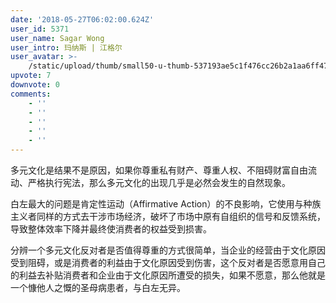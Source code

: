 ```yaml
---
date: '2018-05-27T06:02:00.624Z'
user_id: 5371
user_name: Sagar Wong
user_intro: 玛纳斯 | 江格尔
user_avatar: >-
    /static/upload/thumb/small50-u-thumb-537193ae5c1f476cc26b2a1aa6ff474ff5daab7d4e59.png
upvote: 7
downvote: 0
comments:
    - ''
    - ''
    - ''
    - ''
    - ''
---
```


多元文化是结果不是原因，如果你尊重私有财产、尊重人权、不阻碍财富自由流动、严格执行宪法，那么多元文化的出现几乎是必然会发生的自然现象。

白左最大的问题是肯定性运动（Affirmative Action）的不良影响，它使用与种族主义者同样的方式去干涉市场经济，破坏了市场中原有自组织的信号和反馈系统，导致整体效率下降并最终使消费者的权益受到损害。

分辨一个多元文化反对者是否值得尊重的方式很简单，当企业的经营由于文化原因受到阻碍，或是消费者的利益由于文化原因受到伤害，这个反对者是否愿意用自己的利益去补贴消费者和企业由于文化原因所遭受的损失，如果不愿意，那么他就是一个慷他人之慨的圣母病患者，与白左无异。
